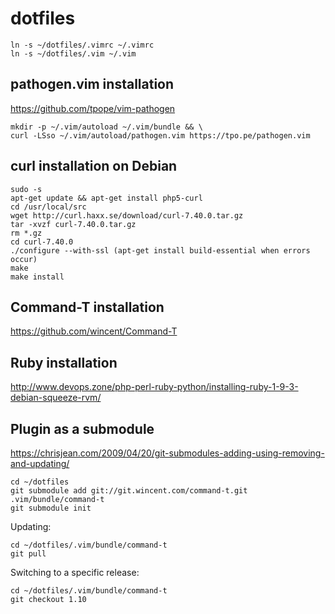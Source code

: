 # dotfiles
	ln -s ~/dotfiles/.vimrc ~/.vimrc
	ln -s ~/dotfiles/.vim ~/.vim

## pathogen.vim installation
https://github.com/tpope/vim-pathogen

	mkdir -p ~/.vim/autoload ~/.vim/bundle && \
	curl -LSso ~/.vim/autoload/pathogen.vim https://tpo.pe/pathogen.vim

## curl installation on Debian
	sudo -s
	apt-get update && apt-get install php5-curl
	cd /usr/local/src
	wget http://curl.haxx.se/download/curl-7.40.0.tar.gz
	tar -xvzf curl-7.40.0.tar.gz
	rm *.gz
	cd curl-7.40.0
	./configure --with-ssl (apt-get install build-essential when errors occur)
	make
	make install

## Command-T installation
https://github.com/wincent/Command-T

## Ruby installation
http://www.devops.zone/php-perl-ruby-python/installing-ruby-1-9-3-debian-squeeze-rvm/

## Plugin as a submodule

https://chrisjean.com/2009/04/20/git-submodules-adding-using-removing-and-updating/

	cd ~/dotfiles
	git submodule add git://git.wincent.com/command-t.git .vim/bundle/command-t
	git submodule init

Updating:

	cd ~/dotfiles/.vim/bundle/command-t
	git pull

Switching to a specific release:

	cd ~/dotfiles/.vim/bundle/command-t
	git checkout 1.10
	

